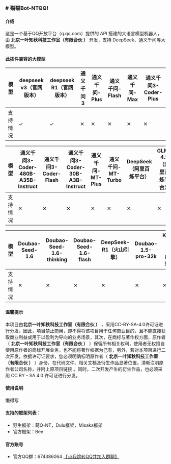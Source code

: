 ### # 猫猫Bot-NTQQ!


#### 介绍
这是一个基于QQ开放平台（q.qq.com）提供的 API 搭建的大语言模型机器人，由  **北京一叶知秋科技工作室（有限合伙 ）** 开发，支持 DeepSeek、通义千问等大模型。

#### 此插件兼容的大模型
| 模型   | deepseek v3（官网版本） | deepseek R1（官网版本） | 通义千问3 | 通义千问-Plus | 通义千问-Flash | 通义千问-Max | 通义千问3-Coder-Plus |
|------|-------------------|-------------------|-------|-----------|------------|----------|------------------|
| 支持情况 | ✓                | ✓                | ✕     | ✕         | ✕          | ✕        | ✕                |

| 模型   | 通义千问3-Coder-480B-A35B-Instruct | 通义千问3-Coder-Flash | 通义千问3-Coder-30B-A3B-Instruct | 通义千问-MT-Plus | 通义千问-MT-Turbo | DeepSeek（阿里百炼平台） | GLM-4.5（阿里百炼平台） |
|------|--------------------------------|-------------------|------------------------------|--------------|---------------|------------------|-----------------|
| 支持情况 | ✕                              | ✕                 | ✕                            | ✕            | ✕             | ✕                | ✕               |

| 模型   | Doubao-Seed-1.6 | Doubao-Seed-1.6-thinking | Doubao-Seed-1.6-flash | DeepSeek-R1（火山引擎） | Doubao-1.5-pro-32k | Kimi-K2（火山引擎） | DeepSeek-V3（火山引擎） |
|------|-----------------|--------------------------|-----------------------|-------------------|--------------------|---------------|-------------------|
| 支持情况 | ✕                | ✕                       | ✕                    | ✕             | ✕             | ✕           | ✕              | ✕ 

#### 温馨提示
本项目由**北京一叶知秋科技工作室（有限合伙 ）** ，采用CC-BY-SA-4.0许可证进行分发，因此，项目禁止商用，即不得将该项目用于任何商业目的，且不能直接获取商业利益或用于以盈利为导向的业务场景，其次，在商标与著作权方面，原作者（ **北京一叶知秋科技工作室（有限合伙 ）** ）保留所有相关权利，使用者无权擅自使用原作者的商标开展业务，也不能将著作权据为己有，另外，若对本项目进行二次开发，依据许可证要求，您必须明确标明原作者（ **北京一叶知秋科技工作室（有限合伙 ）** ）身份，在代码文件、相关文档及衍生作品显著位置，清晰注明原作者公司名称，并附上原项目链接 。同时，二次开发产生的衍生作品，也必须采用 CC BY - SA 4.0 许可证进行分发。

#### 使用说明

懒得写

#### 支持的框架列表：
- 野生框架：萌Q-NT，Dulu框架，Misaka框架
- 官方框架：Bee

#### 官方账号

- 官方QQ群：674386064 [【点我跳转QQ并加入群聊】](https://qm.qq.com/q/6xBivgvH32)
